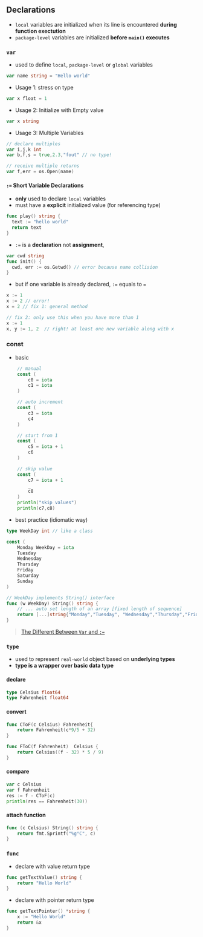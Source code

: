 ## Declarations
- `local` variables are initialized when its line is encountered **during function exectution**
- `package-level` variables are initialized **before `main()` executes**
### `var`
- used to define `local`, `package-level` or `global` variables
```go
var name string = "Hello world"
```
- Usage 1: stress on type
```go
var x float = 1
```
- Usage 2: Initialize with Empty value
```go
var x string
```
- Usage 3: Multiple Variables
```go
// declare multiples
var i,j,k int 
var b,f,s = true,2.3,"fout" // no type!

// receive multiple returns
var f,err = os.Open(name)
```
#### `:=` Short Variable Declarations
- **only** used to declare `local` variables
- must have a **explicit** initialized value (for referencing type)

```go
func play() string {
  text := "hello world"
  return text
}
```
- `:=` is a **declaration** not **assignment**, 
```go
var cwd string
func init() {
  cwd, err := os.Getwd() // error because name collision
}
```
- but if one variable is already declared, `:=` equals to `=`
```go
x := 1
x := 2 // error!
x = 2 // fix 1: general method

// fix 2: only use this when you have more than 1
x := 1 
x, y := 1, 2  // right! at least one new variable along with x
```
### const
- basic
```go
	// manual
	const (
		c0 = iota
		c1 = iota
	)

	// auto increment
	const (
		c3 = iota
		c4
	)

	// start from 1
	const (
		c5 = iota + 1
		c6
	)

	// skip value
	const (
		c7 = iota + 1
		_
		c8
	)
	println("skip values")
	println(c7,c8)
```
- best practice (idiomatic way)
```go
type WeekDay int // like a class

const (
	Monday WeekDay = iota
	Tuesday
	Wednesday
	Thursday
	Friday
	Saturday
	Sunday
)

// WeekDay implements String() interface
func (w WeekDay) String() string {
	// ... auto set length of an array [fixed length of sequence]
	return [...]string{"Monday","Tuesday", "Wednesday","Thursday","Friday","Saturday","Sunday"}[w]
}
```

> [The Different Between `Var` and `:=`](https://www.geeksforgeeks.org/difference-between-var-keyword-and-short-declaration-operator-in-golang/)


### `type`
- used to represent `real-world` object based on **underlying types**
- **type is a wrapper over basic data type**
#### declare
```go
type Celsius float64
type Fahrenheit float64
```
#### convert
```go
func CToF(c Celsius) Fahrenheit{
	return Fahrenheit(c*9/5 + 32)
}

func FToC(f Fahrenheit)  Celsius {
	return Celsius((f - 32) * 5 / 9)
}
```
#### compare
```go
var c Celsius
var f Fahrenheit
res := f - CToF(c)
println(res == Fahrenheit(30))
```
#### attach function
```go
func (c Celsius) String() string {
	return fmt.Sprintf("%g°C", c)
}
```

<!-- TODO: -->
### `func`
- declare with value return type
```go
func getTextValue() string {
	return "Hello World"
}
```
- declare with pointer return type
```go
func getTextPointer() *string {
	x := "Hello World"
	return &x
}
```
